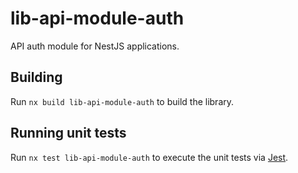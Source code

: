 # lib-api-module-auth

API auth module for NestJS applications.

## Building

Run `nx build lib-api-module-auth` to build the library.

## Running unit tests

Run `nx test lib-api-module-auth` to execute the unit tests via [Jest](https://jestjs.io).
